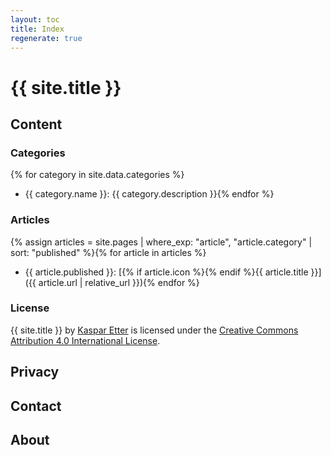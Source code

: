 ```yaml
---
layout: toc
title: Index
regenerate: true
---
```


# {{ site.title }}

## Content

### Categories

{% for category in site.data.categories %}
* <i class="fas fa-{{ category.icon }}"></i>{{ category.name }}: {{ category.description }}{% endfor %}

### Articles

{% assign articles = site.pages | where_exp: "article", "article.category" | sort: "published" %}{% for article in articles %}
* {{ article.published }}: [{% if article.icon %}<i class="fas fa-{{ article.icon }}"></i>{% endif %}{{ article.title }}]({{ article.url | relative_url }}){% endfor %}

### License

<span xmlns:dct="http://purl.org/dc/terms/" property="dct:title">{{ site.title }}</span> by <a xmlns:cc="http://creativecommons.org/ns#" href="https://www.kasparetter.com" property="cc:attributionName" rel="cc:attributionURL">Kaspar Etter</a> is licensed under the <a rel="license" href="http://creativecommons.org/licenses/by/4.0/">Creative Commons Attribution 4.0 International License</a>.

## Privacy

## Contact

## About
